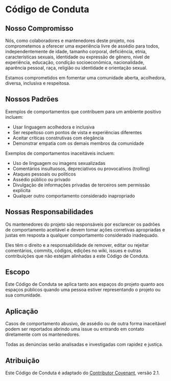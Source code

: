 # Código de Conduta

## Nosso Compromisso

Nós, como colaboradores e mantenedores deste projeto, nos comprometemos a oferecer uma experiência livre de assédio para todos, independentemente de idade, tamanho corporal, deficiência, etnia, características sexuais, identidade ou expressão de gênero, nível de experiência, educação, condição socioeconômica, nacionalidade, aparência pessoal, raça, religião ou identidade e orientação sexual.

Estamos comprometidos em fomentar uma comunidade aberta, acolhedora, diversa, inclusiva e respeitosa.

## Nossos Padrões

Exemplos de comportamentos que contribuem para um ambiente positivo incluem:

- Usar linguagem acolhedora e inclusiva
- Ser respeitoso com pontos de vista e experiências diferentes
- Aceitar críticas construtivas com elegância
- Demonstrar empatia com os demais membros da comunidade

Exemplos de comportamentos inaceitáveis incluem:

- Uso de linguagem ou imagens sexualizadas
- Comentários insultuosos, depreciativos ou provocativos (trolling)
- Ataques pessoais ou políticos
- Assédio público ou privado
- Divulgação de informações privadas de terceiros sem permissão explícita
- Qualquer outro comportamento considerado inapropriado

## Nossas Responsabilidades

Os mantenedores do projeto são responsáveis por esclarecer os padrões de comportamento aceitável e devem tomar ações corretivas apropriadas e justas em resposta a qualquer comportamento considerado inadequado.

Eles têm o direito e a responsabilidade de remover, editar ou rejeitar comentários, commits, códigos, edições no wiki, issues e outras contribuições que não estejam alinhadas a este Código de Conduta.

## Escopo

Este Código de Conduta se aplica tanto aos espaços do projeto quanto aos espaços públicos quando uma pessoa estiver representando o projeto ou sua comunidade.

## Aplicação

Casos de comportamento abusivo, de assédio ou de outra forma inaceitável podem ser reportados abrindo uma issue ou entrando em contato diretamente com os mantenedores.

Todas as denúncias serão analisadas e investigadas com rapidez e justiça.

## Atribuição

Este Código de Conduta é adaptado do [Contributor Covenant](https://www.contributor-covenant.org), versão 2.1.
